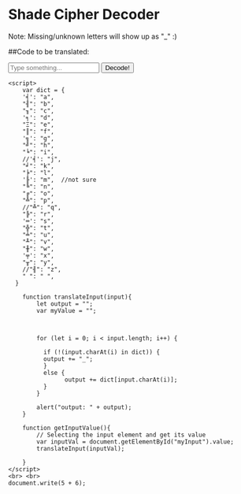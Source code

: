 <h1>Shade Cipher Decoder</h1>

Note: Missing/unknown letters will show up as "_" :)


##Code to be translated:

<body>
    <input type="text" placeholder="Type something..." id="myInput">
    <button type="button" onclick="getInputValue();">Decode!</button>
    
    
    <script>
        var dict = {
        '╡': "a",
        "╢": "b",
        "╖": "c",
        '╕': "d",
        "Ξ": "e",
        "║": "f",
        '╗': "g",
        "╝": "h",
        "╘": "i",
        //'╡': "j",
        "╛": "k",
        "╞": "l",
        '╟': "m",  //not sure
        "╚": "n",
        "╔": "o",
        "╩": "p",
        //"╩": "q",
        "╠": "r",
        '═': "s",
        "╬": "t",
        "╧": "u",
        "╨": "v",
        "╫": "w",
        '╤': "x",
        "╥": "y",
        //"╢": "z",
        " ": " ",
      }
      
        function translateInput(input){
            let output = "";
            var myValue = "";
        
            
        
            for (let i = 0; i < input.length; i++) {
                                                                           
              if (!(input.charAt(i) in dict)) {
              output += "_";
              } 
              else {
                    output += dict[input.charAt(i)];
              }                                         
            }
           
            alert("output: " + output);
        }
        
        function getInputValue(){
            // Selecting the input element and get its value 
            var inputVal = document.getElementById("myInput").value;
            translateInput(inputVal);
            
        }
    </script>
    <br> <br>  
    document.write(5 + 6);
</body>

